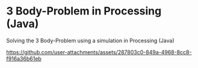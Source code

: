 # 3 Body-Problem in Processing (Java)
Solving the 3 Body-Problem using a simulation in Processing (Java)

https://github.com/user-attachments/assets/287803c0-849a-4968-8cc8-f916a36b61eb

